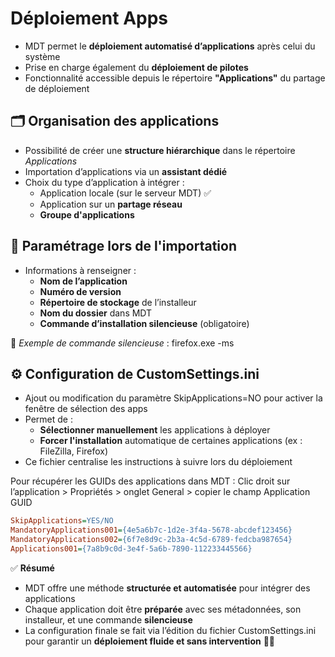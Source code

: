 # Déploiement Apps

- MDT permet le **déploiement automatisé d’applications** après celui du système
- Prise en charge également du **déploiement de pilotes**
- Fonctionnalité accessible depuis le répertoire **"Applications"** du partage de déploiement



## 🗂️ **Organisation des applications**

- Possibilité de créer une **structure hiérarchique** dans le répertoire *Applications*
- Importation d’applications via un **assistant dédié**
- Choix du type d’application à intégrer :
  - Application locale (sur le serveur MDT) ✅
  - Application sur un **partage réseau**
  - **Groupe d'applications**



## 📝 **Paramétrage lors de l'importation**

- Informations à renseigner :
  - **Nom de l’application**
  - **Numéro de version**
  - **Répertoire de stockage** de l’installeur
  - **Nom du dossier** dans MDT
  - **Commande d’installation silencieuse** (obligatoire)

📌 *Exemple de commande silencieuse* : firefox.exe -ms



## ⚙️ **Configuration de CustomSettings.ini**

- Ajout ou modification du paramètre SkipApplications=NO pour activer la fenêtre de sélection des apps
- Permet de :
  - **Sélectionner manuellement** les applications à déployer
  - **Forcer l'installation** automatique de certaines applications (ex : FileZilla, Firefox)
- Ce fichier centralise les instructions à suivre lors du déploiement

Pour récupérer les GUIDs des applications dans MDT : Clic droit sur l’application > Propriétés > onglet General > copier le champ Application GUID
```ini
SkipApplications=YES/NO
MandatoryApplications001={4e5a6b7c-1d2e-3f4a-5678-abcdef123456}
MandatoryApplications002={6f7e8d9c-2b3a-4c5d-6789-fedcba987654}
Applications001={7a8b9c0d-3e4f-5a6b-7890-112233445566}
```


✅ **Résumé**

- MDT offre une méthode **structurée et automatisée** pour intégrer des applications
- Chaque application doit être **préparée** avec ses métadonnées, son installeur, et une commande **silencieuse**
- La configuration finale se fait via l’édition du fichier CustomSettings.ini pour garantir un **déploiement fluide et sans intervention** 👨‍💻
